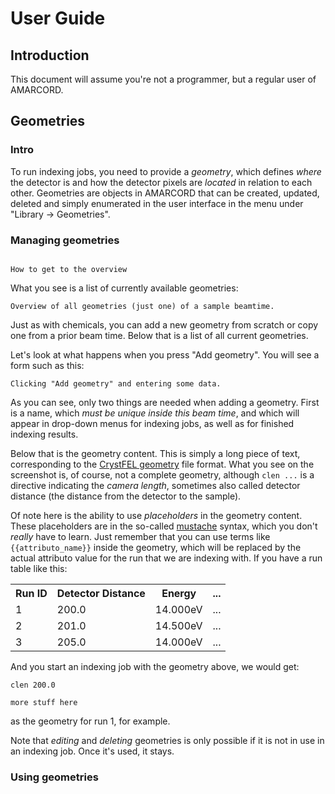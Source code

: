 # User Guide

## Introduction

This document will assume you're not a programmer, but a regular user of AMARCORD.

## Geometries

### Intro

To run indexing jobs, you need to provide a *geometry*, which defines *where* the detector is and how the detector pixels are *located* in relation to each other. Geometries are objects in AMARCORD that can be created, updated, deleted and simply enumerated in the user interface in the menu under "Library → Geometries".

### Managing geometries

```{figure} menu-libraries.png

How to get to the overview
```

What you see is a list of currently available geometries:

```{figure} geometry-overview.png
Overview of all geometries (just one) of a sample beamtime.
```

Just as with chemicals, you can add a new geometry from scratch or copy one from a prior beam time. Below that is a list of all current geometries.

Let's look at what happens when you press "Add geometry". You will see a form such as this:

```{figure} add-geometry.png
Clicking "Add geometry" and entering some data.
```

As you can see, only two things are needed when adding a geometry. First is a name, which *must be unique inside this beam time*, and which will appear in drop-down menus for indexing jobs, as well as for finished indexing results.

Below that is the geometry content. This is simply a long piece of text, corresponding to the [CrystFEL geometry](https://gitlab.desy.de/thomas.white/crystfel/-/blob/master/doc/man/crystfel_geometry.5.md) file format. What you see on the screenshot is, of course, not a complete geometry, although `clen ...` is a directive indicating the *camera length*, sometimes also called detector distance (the distance from the detector to the sample).

Of note here is the ability to use *placeholders* in the geometry content. These placeholders are in the so-called [mustache](https://mustache.github.io/) syntax, which you don't *really* have to learn. Just remember that you can use terms like `{{attributo_name}}` inside the geometry, which will be replaced by the actual attributo value for the run that we are indexing with. If you have a run table like this:

<table>
<tr>
<th>Run ID</th>
<th>Detector Distance</th>
<th>Energy</th>
<th>...</th>
</tr>
<tr>
<td>1</td>
<td>200.0</td>
<td>14.000eV</td>
<td>...</td>
</tr>
<tr>
<td>2</td>
<td>201.0</td>
<td>14.500eV</td>
<td>...</td>
</tr>
<tr>
<td>3</td>
<td>205.0</td>
<td>14.000eV</td>
<td>...</td>
</tr>
</table>

And you start an indexing job with the geometry above, we would get:

```
clen 200.0

more stuff here
```

as the geometry for run 1, for example.

Note that *editing* and *deleting* geometries is only possible if it is not in use in an indexing job. Once it's used, it stays.

### Using geometries


